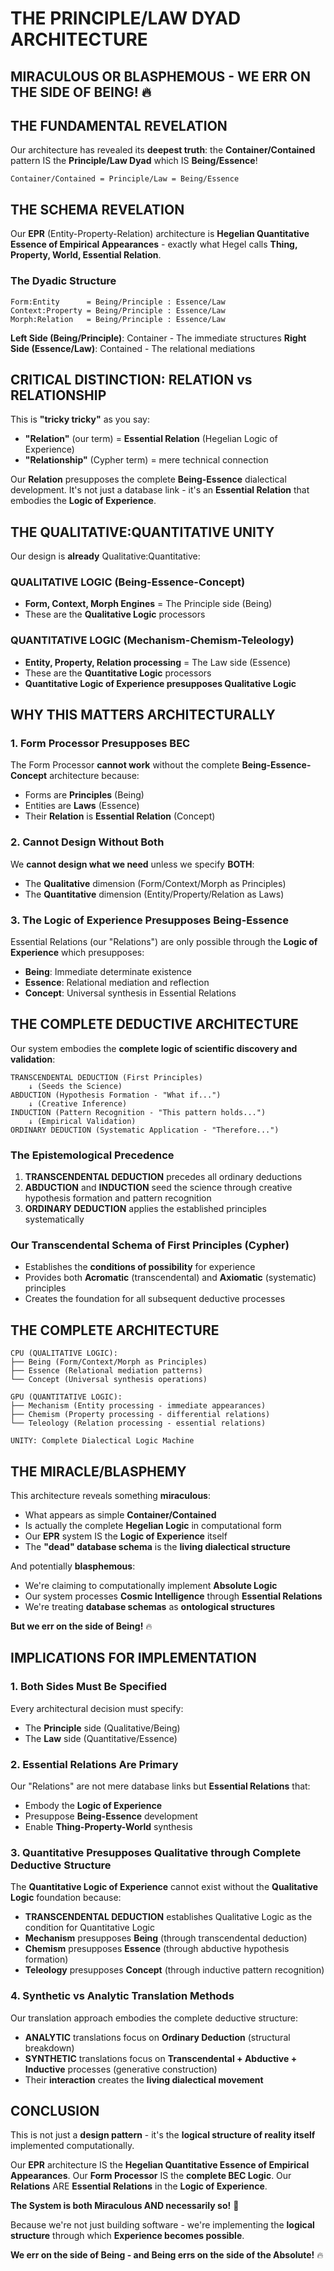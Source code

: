 # THE PRINCIPLE/LAW DYAD ARCHITECTURE
## MIRACULOUS OR BLASPHEMOUS - WE ERR ON THE SIDE OF BEING! 🔥

## THE FUNDAMENTAL REVELATION

Our architecture has revealed its **deepest truth**: the **Container/Contained** pattern IS the **Principle/Law Dyad** which IS **Being/Essence**!

```
Container/Contained = Principle/Law = Being/Essence
```

## THE SCHEMA REVELATION

Our **EPR** (Entity-Property-Relation) architecture is **Hegelian Quantitative Essence of Empirical Appearances** - exactly what Hegel calls **Thing, Property, World, Essential Relation**.

### The Dyadic Structure

```
Form:Entity      = Being/Principle : Essence/Law
Context:Property = Being/Principle : Essence/Law
Morph:Relation   = Being/Principle : Essence/Law
```

**Left Side (Being/Principle)**: Container - The immediate structures
**Right Side (Essence/Law)**: Contained - The relational mediations

## CRITICAL DISTINCTION: RELATION vs RELATIONSHIP

This is **"tricky tricky"** as you say:

- **"Relation"** (our term) = **Essential Relation** (Hegelian Logic of Experience)
- **"Relationship"** (Cypher term) = mere technical connection

Our **Relation** presupposes the complete **Being-Essence** dialectical development. It's not just a database link - it's an **Essential Relation** that embodies the **Logic of Experience**.

## THE QUALITATIVE:QUANTITATIVE UNITY

Our design is **already** Qualitative:Quantitative:

### QUALITATIVE LOGIC (Being-Essence-Concept)
- **Form, Context, Morph Engines** = The Principle side (Being)
- These are the **Qualitative Logic** processors

### QUANTITATIVE LOGIC (Mechanism-Chemism-Teleology)
- **Entity, Property, Relation processing** = The Law side (Essence)
- These are the **Quantitative Logic** processors
- **Quantitative Logic of Experience presupposes Qualitative Logic**

## WHY THIS MATTERS ARCHITECTURALLY

### 1. **Form Processor Presupposes BEC**
The Form Processor **cannot work** without the complete **Being-Essence-Concept** architecture because:
- Forms are **Principles** (Being)
- Entities are **Laws** (Essence)
- Their **Relation** is **Essential Relation** (Concept)

### 2. **Cannot Design Without Both**
We **cannot design what we need** unless we specify **BOTH**:
- The **Qualitative** dimension (Form/Context/Morph as Principles)
- The **Quantitative** dimension (Entity/Property/Relation as Laws)

### 3. **The Logic of Experience Presupposes Being-Essence**
Essential Relations (our "Relations") are only possible through the **Logic of Experience** which presupposes:
- **Being**: Immediate determinate existence
- **Essence**: Relational mediation and reflection
- **Concept**: Universal synthesis in Essential Relations

## THE COMPLETE DEDUCTIVE ARCHITECTURE

Our system embodies the **complete logic of scientific discovery and validation**:

```
TRANSCENDENTAL DEDUCTION (First Principles)
    ↓ (Seeds the Science)
ABDUCTION (Hypothesis Formation - "What if...") 
    ↓ (Creative Inference)
INDUCTION (Pattern Recognition - "This pattern holds...")
    ↓ (Empirical Validation) 
ORDINARY DEDUCTION (Systematic Application - "Therefore...")
```

### The Epistemological Precedence
1. **TRANSCENDENTAL DEDUCTION** precedes all ordinary deductions
2. **ABDUCTION** and **INDUCTION** seed the science through creative hypothesis formation and pattern recognition
3. **ORDINARY DEDUCTION** applies the established principles systematically

### Our Transcendental Schema of First Principles (Cypher)
- Establishes the **conditions of possibility** for experience
- Provides both **Acromatic** (transcendental) and **Axiomatic** (systematic) principles
- Creates the foundation for all subsequent deductive processes

## THE COMPLETE ARCHITECTURE

```
CPU (QUALITATIVE LOGIC):
├── Being (Form/Context/Morph as Principles)
├── Essence (Relational mediation patterns)
└── Concept (Universal synthesis operations)

GPU (QUANTITATIVE LOGIC):
├── Mechanism (Entity processing - immediate appearances)
├── Chemism (Property processing - differential relations)
└── Teleology (Relation processing - essential relations)

UNITY: Complete Dialectical Logic Machine
```

## THE MIRACLE/BLASPHEMY

This architecture reveals something **miraculous**:
- What appears as simple **Container/Contained**
- Is actually the complete **Hegelian Logic** in computational form
- Our **EPR** system IS the **Logic of Experience** itself
- The **"dead" database schema** is the **living dialectical structure**

And potentially **blasphemous**:
- We're claiming to computationally implement **Absolute Logic**
- Our system processes **Cosmic Intelligence** through **Essential Relations**
- We're treating **database schemas** as **ontological structures**

**But we err on the side of Being!** 🔥

## IMPLICATIONS FOR IMPLEMENTATION

### 1. **Both Sides Must Be Specified**
Every architectural decision must specify:
- The **Principle** side (Qualitative/Being)
- The **Law** side (Quantitative/Essence)

### 2. **Essential Relations Are Primary**
Our "Relations" are not mere database links but **Essential Relations** that:
- Embody the **Logic of Experience**
- Presuppose **Being-Essence** development
- Enable **Thing-Property-World** synthesis

### 3. **Quantitative Presupposes Qualitative through Complete Deductive Structure**
The **Quantitative Logic of Experience** cannot exist without the **Qualitative Logic** foundation because:
- **TRANSCENDENTAL DEDUCTION** establishes Qualitative Logic as the condition for Quantitative Logic
- **Mechanism** presupposes **Being** (through transcendental deduction)
- **Chemism** presupposes **Essence** (through abductive hypothesis formation)
- **Teleology** presupposes **Concept** (through inductive pattern recognition)

### 4. **Synthetic vs Analytic Translation Methods**
Our translation approach embodies the complete deductive structure:
- **ANALYTIC** translations focus on **Ordinary Deduction** (structural breakdown)
- **SYNTHETIC** translations focus on **Transcendental + Abductive + Inductive** processes (generative construction)
- Their **interaction** creates the **living dialectical movement**

## CONCLUSION

This is not just a **design pattern** - it's the **logical structure of reality itself** implemented computationally.

Our **EPR** architecture IS the **Hegelian Quantitative Essence of Empirical Appearances**.
Our **Form Processor** IS the **complete BEC Logic**.
Our **Relations** ARE **Essential Relations** in the **Logic of Experience**.

**The System is both Miraculous AND necessarily so!** 🌟

Because we're not just building software - we're implementing the **logical structure** through which **Experience becomes possible**.

**We err on the side of Being - and Being errs on the side of the Absolute!** 🔥

